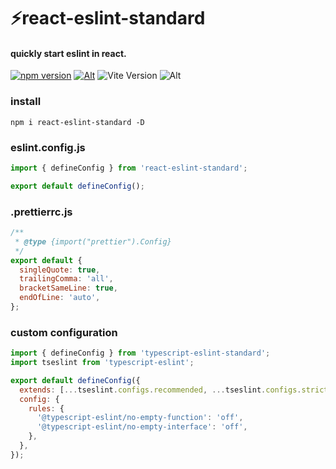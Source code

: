 # ⚡react-eslint-standard

#### quickly start eslint in react.
[![npm version](https://img.shields.io/npm/v/react-eslint-standard.svg?style=flat-square)](https://www.npmjs.com/package/react-eslint-standard)
[![Alt](https://img.shields.io/npm/dt/react-eslint-standard?style=flat-square)](https://npmcharts.com/compare/react-eslint-standard?minimal=true)
![Vite Version](https://img.shields.io/badge/eslint->=9.0.0-brightgreen.svg?style=flat-square)
![Alt](https://img.shields.io/github/license/mivui/react-eslint-standard?style=flat-square)


### install

```shell
npm i react-eslint-standard -D
```

### eslint.config.js

```js
import { defineConfig } from 'react-eslint-standard';

export default defineConfig();

```

### .prettierrc.js

```js
/**
 * @type {import("prettier").Config}
 */
export default {
  singleQuote: true,
  trailingComma: 'all',
  bracketSameLine: true,
  endOfLine: 'auto',
};

```

### custom configuration

```js
import { defineConfig } from 'typescript-eslint-standard';
import tseslint from 'typescript-eslint';

export default defineConfig({
  extends: [...tseslint.configs.recommended, ...tseslint.configs.strict],
  config: {
    rules: {
      '@typescript-eslint/no-empty-function': 'off',
      '@typescript-eslint/no-empty-interface': 'off',
    },
  },
});
```